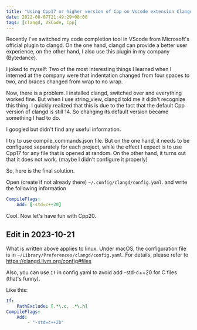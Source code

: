 ```yaml
---
title: "Using Cpp17 or higher version of Cpp on Vscode extension Clangd"
date: 2022-08-07T21:49:29+08:00
tags: [clangd, VSCode, Cpp]
---
```

Recently I've switched my code completion tool in VScode from Microsoft's official plugin to clangd. On the one hand, clangd can provide a better user experience, on the other hand, I also use this plugin in my company (Bytedance).

I joked to myself: Two of the most interesting things I learned when I interned at the company were that indentation changed from four spaces to two, and braces changed from wrap to no wrap.

Now, there is a problem. I installed clangd, switched over and everything worked fine. But when I use string_view, clangd told me it didn't recognize this thing. I quickly realized that this is due to the fact that the default Cpp version of clangd is still 14. So changing its default version became something I had to do.

I googled but didn't find any useful information.

I try to use compile_commands.json file. But on the one hand, it needs to be configured separately for each project, while the effect I expect is to use Cpp17 for any file that is opened at random. On the other hand, it turns out that it does not work. (maybe I didn't configure it properly)

So, here is the final solution.

Open (create if not already there) `~/.config/clangd/config.yaml`.
and write the following information

```yaml
CompileFlags: 
    Add: [-std=c++20]
```

Cool. Now let's have fun with Cpp20.

## Edit in 2023-10-21
What is written above applies to linux. Under macOS, the configuration file is in `~/Library/Preferences/clangd/config.yaml`. For details, please refer to https://clangd.llvm.org/config#files

Also, you can use `If` in config.yaml to avoid add -std-c++20 for C files (that's funny).

Like this:

```yaml
If:
    PathExclude: [.*\.c, .*\.h]
CompileFlags:
    Add:
        - "-std=c++2b"

```

